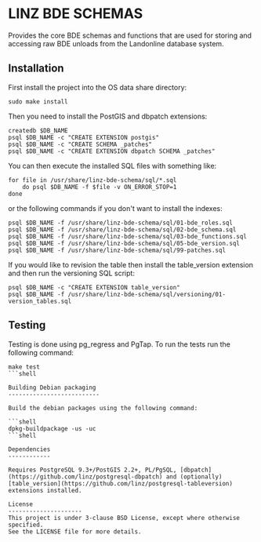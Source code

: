 LINZ BDE SCHEMAS
================

Provides the core BDE schemas and functions that are used for storing and accessing raw BDE
unloads from the Landonline database system.

Installation
------------

First install the project into the OS data share directory:

```shell
sudo make install
```

Then you need to install the PostGIS and dbpatch extensions:

```shell
createdb $DB_NAME
psql $DB_NAME -c "CREATE EXTENSION postgis"
psql $DB_NAME -c "CREATE SCHEMA _patches"
psql $DB_NAME -c "CREATE EXTENSION dbpatch SCHEMA _patches"
```

You can then execute the installed SQL files with something like:

```shell
for file in /usr/share/linz-bde-schema/sql/*.sql
    do psql $DB_NAME -f $file -v ON_ERROR_STOP=1
done
```

or the following commands if you don't want to install the indexes:

```shell
psql $DB_NAME -f /usr/share/linz-bde-schema/sql/01-bde_roles.sql
psql $DB_NAME -f /usr/share/linz-bde-schema/sql/02-bde_schema.sql
psql $DB_NAME -f /usr/share/linz-bde-schema/sql/03-bde_functions.sql
psql $DB_NAME -f /usr/share/linz-bde-schema/sql/05-bde_version.sql
psql $DB_NAME -f /usr/share/linz-bde-schema/sql/99-patches.sql
```

If you would like to revision the table then install the table_version extension
and then run the versioning SQL script:

```shell
psql $DB_NAME -c "CREATE EXTENSION table_version"
psql $DB_NAME -f /usr/share/linz-bde-schema/sql/versioning/01-version_tables.sql
```

Testing
-------

Testing is done using pg_regress and PgTap. To run the tests run the following command:

```shell
make test
```shell

Building Debian packaging
--------------------------

Build the debian packages using the following command:

```shell
dpkg-buildpackage -us -uc
```shell

Dependencies
------------

Requires PostgreSQL 9.3+/PostGIS 2.2+, PL/PgSQL, [dbpatch](https://github.com/linz/postgresql-dbpatch) and (optionally)
[table_version](https://github.com/linz/postgresql-tableversion) extensions installed.

License
---------------------
This project is under 3-clause BSD License, except where otherwise specified.
See the LICENSE file for more details.
